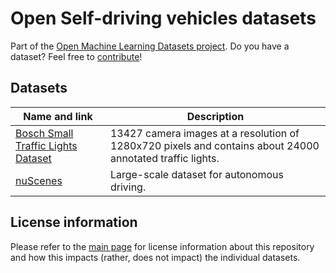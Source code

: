 # Open Self-driving vehicles datasets
Part of the [Open Machine Learning Datasets project](https://github.com/meetaime/open-machine-learning-datasets/blob/master/README.md). Do you have a dataset? Feel free to [contribute](https://github.com/meetaime/open-machine-learning-datasets/blob/master/README.md)!

## Datasets
| Name and link | Description |
| ---- | ----------- |
| [Bosch Small Traffic Lights Dataset](https://hci.iwr.uni-heidelberg.de/node/6132) | 13427 camera images at a resolution of 1280x720 pixels and contains about 24000 annotated traffic lights.
| [nuScenes](https://www.nuscenes.org) | Large-scale dataset for autonomous driving.

## License information
Please refer to the [main page](https://github.com/meetaime/open-machine-learning-datasets/blob/master/README.md) for license information about this repository and how this impacts (rather, does not impact) the individual datasets.